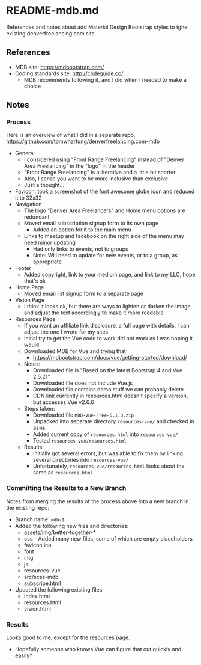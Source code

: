
# README-mdb.md

References and notes about add Material Design Bootstrap styles to tghe existing denverfreelancing.com site.

## References

- MDB site: https://mdbootstrap.com/
- Coding standards site: http://codeguide.co/
  - MDB recommends following it, and I did when I needed to make a choice

## Notes

### Process

Here is an overview of what I did in a separate repo, https://github.com/tomwhartung/denverfreelancing.com-mdb

- General
  - I considered using "Front Range Freelancing" instead of "Denver Area Freelancing" in the "logo" in the header
  - "Front Range Freelancing" is alliterative and a little bit shorter
  - Also, I sense you want to be more inclusive than exclusive
  - Just a thought...
- Favicon: took a screenshot of the font awesome globe icon and reduced it to 32x32
- Navigation
  - The logo "Denver Area Freelancers" and Home menu options are redundant
  - Moved email subscription signup form to its own page
    - Added an option for it to the main menu
  - Links to meetup and facebook on the right side of the menu may need minor updating
    - Had only links to events, not to groups
    - Note: Will need to update for new events, or to a group, as appropriate
- Footer
  - Added copyright, link to your medium page, and link to my LLC, hope that's ok
- Home Page
  - Moved email list signup form to a separate page
- Vision Page
  - I think it looks ok, but there are ways to lighten or darken the image, and adjust the text accordingly to make it more readable
- Resources Page
  - If you want an affiliate link disclosure, a full page with details, I can adjust the one I wrote for my sites
  - Initial try to get the Vue code to work did not work as I was hoping it would
  - Downloaded MDB for Vue and trying that
    - https://mdbootstrap.com/docs/vue/getting-started/download/
  - Notes:
    - Downloaded file is "Based on the latest Bootstrap 4 and Vue 2.5.21"
    - Downloaded file does not include Vue.js
    - Downloaded file contains demo stuff we can probably delete
    - CDN link currently in resources.html doesn't specify a version, but accesses Vue v2.6.6
  - Steps taken:
    - Downloaded file `MDB-Vue-Free-5.1.0.zip`
    - Unpacked into separate directory `resources-vue/` and checked in as-is
    - Added current copy of `resources.html` into `resources-vue/`
    - Tested `resources-vue/resources.html`
  - Results:
    - Initially got several errors, but was able to fix them by linking several directories into `resources-vue/`
    - Unfortunately, `resources-vue/resources.html` looks about the same as `resources.html`

### Committing the Results to a New Branch

Notes from merging the results of the process above into a new branch in the existing repo:

- Branch name: `mdb-1`
- Added the following new files and directories:
  - assets/img/better-together-*
  - css - Added many new files, some of which are empty placeholders
  - favicon.ico
  - font
  - img
  - js
  - resources-vue
  - src/scss-mdb
  - subscribe.html
- Updated the following existing files:
  - index.html
  - resources.html
  - vision.html

### Results

Looks good to me, except for the resources page.

- Hopefully someone who knows Vue can figure that out quickly and easily?


